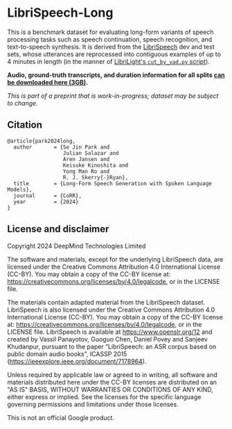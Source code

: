 # LibriSpeech-Long

This is a benchmark dataset for evaluating long-form variants of speech processing tasks such as speech continuation, speech recognition, and text-to-speech synthesis. It is derived from the [LibriSpeech](https://www.openslr.org/12) dev and test sets, whose utterances are reprocessed into contiguous examples of up to 4 minutes in length (in the manner of [LibriLight's `cut_by_vad.py` script](https://github.com/facebookresearch/libri-light/blob/main/data_preparation/cut_by_vad.py)).

**Audio, ground-truth transcripts, and duration information for all splits [can be downloaded here (3GB)](https://storage.googleapis.com/librispeech_long/v0_1.tar.gz).**

*This is part of a preprint that is work-in-progress; dataset may be subject to change.*

## Citation

```
@article{park2024long,
  author       = {Se Jin Park and
                  Julian Salazar and
                  Aren Jansen and
                  Keisuke Kinoshita and
                  Yong Man Ro and
                  R. J. Skerry{-}Ryan},
  title        = {Long-Form Speech Generation with Spoken Language Models},
  journal      = {CoRR},
  year         = {2024}
}
```

## License and disclaimer

Copyright 2024 DeepMind Technologies Limited

The software and materials, except for the underlying LibriSpeech data, are licensed under the Creative Commons Attribution 4.0 International License (CC-BY). You may obtain a copy of the CC-BY license at: https://creativecommons.org/licenses/by/4.0/legalcode, or in the LICENSE file.

The materials contain adapted material from the LibriSpeech dataset. LibriSpeech is also licensed under the Creative Commons Attribution 4.0 International License (CC-BY). You may obtain a copy of the CC-BY license at: https://creativecommons.org/licenses/by/4.0/legalcode, or in the LICENSE file. LibriSpeech is available at https://www.openslr.org/12 and created by Vassil Panayotov, Guoguo Chen, Daniel Povey and Sanjeev Khudanpur, pursuant to the paper “LibriSpeech: an ASR corpus based on public domain audio books", ICASSP 2015 (https://ieeexplore.ieee.org/document/7178964).

Unless required by applicable law or agreed to in writing, all software and materials distributed here under the CC-BY licenses are distributed on an "AS IS" BASIS, WITHOUT WARRANTIES OR CONDITIONS OF ANY KIND, either express or implied. See the licenses for the specific language governing permissions and limitations under those licenses.

This is not an official Google product.
